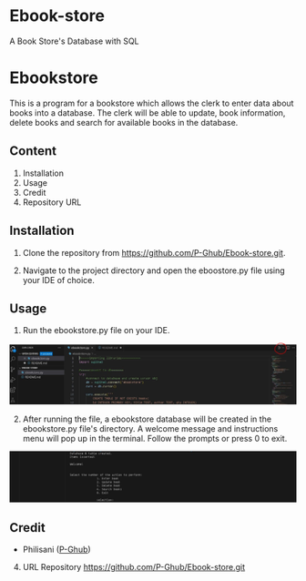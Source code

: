 # Ebook-store
A Book Store's Database with SQL

# Ebookstore

This is a program for a bookstore which allows the clerk to enter data about books into a database. The clerk will be able to update, book information, delete books and search for available books in the database. 

## Content
1. Installation
2. Usage
3. Credit
4. Repository URL

## Installation

1. Clone the repository from https://github.com/P-Ghub/Ebook-store.git.

2. Navigate to the project directory and open the eboostore.py file using your IDE of choice.

## Usage

1. Run the ebookstore.py file on your IDE. 

![Screenshot 01](images/run_file.jpg)

2. After running the file, a ebookstore database will be created in the ebookstore.py file's directory. A welcome message and instructions menu will pop up in the terminal. Follow the prompts or press 0 to exit.

![Screenshot 02](images/terminal_instructions.jpg)

## Credit
- Philisani ([P-Ghub](https://github.com/P-Ghub))

4. URL Repository
https://github.com/P-Ghub/Ebook-store.git